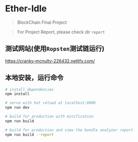 # Ether-Idle

> BlockChain Final Project

> For Project Report, please check dir `report`

## 测试网站(使用`Ropsten`测试链运行)
https://cranky-mcnulty-226432.netlify.com/

## 本地安装，运行命令

``` bash
# install dependencies
npm install

# serve with hot reload at localhost:8080
npm run dev

# build for production with minification
npm run build

# build for production and view the bundle analyzer report
npm run build --report
```

